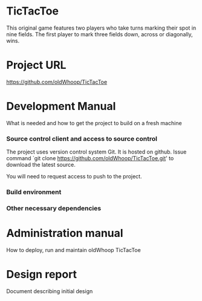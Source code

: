# TicTacToe
This original game features two players who take turns marking their spot in nine fields. The first player to mark three fields down, across or diagonally, wins.

# Project URL
https://github.com/oldWhoop/TicTacToe

# Development Manual
What is needed and how to get the project to build on a
fresh machine

### Source control client and access to source control
The project uses version control system Git. It is hosted on github. Issue command `git clone https://github.com/oldWhoop/TicTacToe.git' to download the latest source.

You will need to request access to push to the project.

### Build environment


### Other necessary dependencies


# Administration manual
How to deploy, run and maintain oldWhoop TicTacToe


# Design report
Document describing initial design